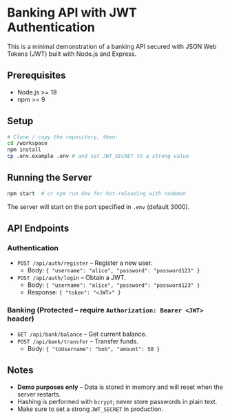 # Banking API with JWT Authentication

This is a minimal demonstration of a banking API secured with JSON Web Tokens (JWT) built with Node.js and Express.

## Prerequisites

* Node.js >= 18
* npm >= 9

## Setup

```bash
# Clone / copy the repository, then:
cd /workspace
npm install
cp .env.example .env # and set JWT_SECRET to a strong value
```

## Running the Server

```bash
npm start  # or npm run dev for hot-reloading with nodemon
```

The server will start on the port specified in `.env` (default 3000).

## API Endpoints

### Authentication

* `POST /api/auth/register` – Register a new user.
  * Body: `{ "username": "alice", "password": "password123" }`
* `POST /api/auth/login` – Obtain a JWT.
  * Body: `{ "username": "alice", "password": "password123" }`
  * Response: `{ "token": "<JWT>" }`

### Banking (Protected – require `Authorization: Bearer <JWT>` header)

* `GET /api/bank/balance` – Get current balance.
* `POST /api/bank/transfer` – Transfer funds.
  * Body: `{ "toUsername": "bob", "amount": 50 }`

## Notes

* **Demo purposes only** – Data is stored in memory and will reset when the server restarts.
* Hashing is performed with `bcrypt`; never store passwords in plain text.
* Make sure to set a strong `JWT_SECRET` in production.
